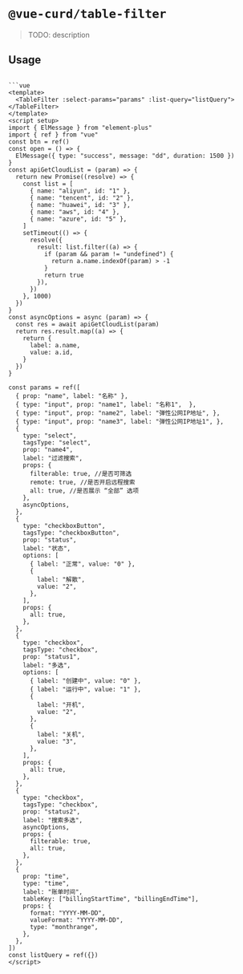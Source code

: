 # `@vue-curd/table-filter`

> TODO: description

## Usage

```

```vue
<template>
  <TableFilter :select-params="params" :list-query="listQuery"></TableFilter>
</template>
<script setup>
import { ElMessage } from "element-plus"
import { ref } from "vue"
const btn = ref()
const open = () => {
  ElMessage({ type: "success", message: "dd", duration: 1500 })
}
const apiGetCloudList = (param) => {
  return new Promise((resolve) => {
    const list = [
      { name: "aliyun", id: "1" },
      { name: "tencent", id: "2" },
      { name: "huawei", id: "3" },
      { name: "aws", id: "4" },
      { name: "azure", id: "5" },
    ]
    setTimeout(() => {
      resolve({
        result: list.filter((a) => {
          if (param && param != "undefined") {
            return a.name.indexOf(param) > -1
          }
          return true
        }),
      })
    }, 1000)
  })
}
const asyncOptions = async (param) => {
  const res = await apiGetCloudList(param)
  return res.result.map((a) => {
    return {
      label: a.name,
      value: a.id,
    }
  })
}

const params = ref([
  { prop: "name", label: "名称" },
  { type: "input", prop: "name1", label: "名称1",  },
  { type: "input", prop: "name2", label: "弹性公网IP地址", },
  { type: "input", prop: "name3", label: "弹性公网IP地址1", },
  {
    type: "select",
    tagsType: "select",
    prop: "name4",
    label: "过滤搜索",
    props: {
      filterable: true, //是否可筛选
      remote: true, //是否开启远程搜索
      all: true, //是否展示 “全部” 选项
    },
    asyncOptions,
  },
  {
    type: "checkboxButton",
    tagsType: "checkboxButton",
    prop: "status",
    label: "状态",
    options: [
      { label: "正常", value: "0" },
      {
        label: "解散",
        value: "2",
      },
    ],
    props: {
      all: true,
    },
  },
  {
    type: "checkbox",
    tagsType: "checkbox",
    prop: "status1",
    label: "多选",
    options: [
      { label: "创建中", value: "0" },
      { label: "运行中", value: "1" },
      {
        label: "开机",
        value: "2",
      },
      {
        label: "关机",
        value: "3",
      },
    ],
    props: {
      all: true,
    },
  },
  {
    type: "checkbox",
    tagsType: "checkbox",
    prop: "status2",
    label: "搜索多选",
    asyncOptions,
    props: {
      filterable: true,
      all: true,
    },
  },
  {
    prop: "time",
    type: "time",
    label: "账单时间",
    tableKey: ["billingStartTime", "billingEndTime"],
    props: {
      format: "YYYY-MM-DD",
      valueFormat: "YYYY-MM-DD",
      type: "monthrange",
    },
  },
])
const listQuery = ref({})
</script>
```

```
